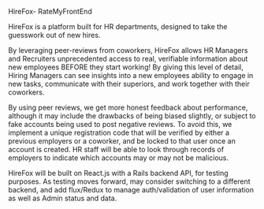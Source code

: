 HireFox- RateMyFrontEnd

HireFox is a platform built for HR departments, designed to take the guesswork out of new hires.

By leveraging peer-reviews from coworkers, HireFox allows HR Managers and Recruiters unprecedented access to real, verifiable information about new employees BEFORE they start working! By giving this level of detail, Hiring Managers can see insights into a new employees ability to engage in new tasks, communicate with their superiors, and work together with their coworkers.

By using peer reviews, we get more honest feedback about performance, although it may include the drawbacks of being biased slightly, or subject to fake accounts being used to post negative reviews. To avoid this, we implement a unique registration code that will be verified by either a previous employers or a coworker, and be locked to that user once an account is created. HR staff will be able to look through records of employers to indicate which accounts may or may not be malicious.

HireFox will be built on React.js with a Rails backend API, for testing purposes. As testing moves forward, may consider switching to a different backend, and add flux/Redux to manage auth/validation of user information as well as Admin status and data.
